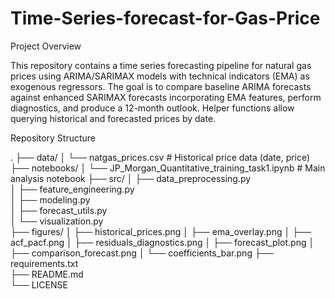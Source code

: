 # Time-Series-forecast-for-Gas-Price
Project Overview

This repository contains a time series forecasting pipeline for natural gas prices using ARIMA/SARIMAX models with technical indicators (EMA) as exogenous regressors. The goal is to compare baseline ARIMA forecasts against enhanced SARIMAX forecasts incorporating EMA features, perform diagnostics, and produce a 12-month outlook. Helper functions allow querying historical and forecasted prices by date.

Repository Structure

.
├── data/
│   └── natgas_prices.csv          # Historical price data (date, price)
├── notebooks/
│   └── JP_Morgan_Quantitative_training_task1.ipynb  # Main analysis notebook
├── src/
│   ├── data_preprocessing.py     
│   ├── feature_engineering.py     
│   ├── modeling.py                
│   ├── forecast_utils.py          
│   └── visualization.py          
├── figures/
│   ├── historical_prices.png
│   ├── ema_overlay.png
│   ├── acf_pacf.png
│   ├── residuals_diagnostics.png
│   ├── forecast_plot.png
│   ├── comparison_forecast.png
│   └── coefficients_bar.png
├── requirements.txt               
├── README.md                      
└── LICENSE                        
